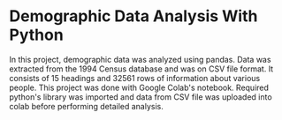# Demographic Data Analysis With Python

In this project, demographic data was analyzed using pandas. Data was extracted from the 1994 Census database and was on CSV file format. It consists of 15 headings and 32561 rows of information about various people. 
This project was done with Google Colab's notebook. Required python's library was imported and data from CSV file was uploaded into colab before performing detailed analysis.

